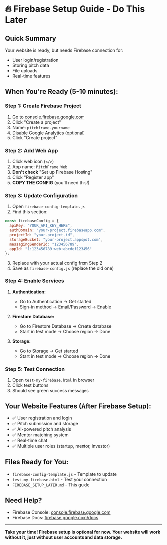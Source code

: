 # 🔥 Firebase Setup Guide - Do This Later

## Quick Summary
Your website is ready, but needs Firebase connection for:
- User login/registration
- Storing pitch data
- File uploads
- Real-time features

## When You're Ready (5-10 minutes):

### Step 1: Create Firebase Project
1. Go to [console.firebase.google.com](https://console.firebase.google.com)
2. Click "Create a project"
3. Name: `pitchframe-yourname`
4. Disable Google Analytics (optional)
5. Click "Create project"

### Step 2: Add Web App
1. Click web icon (`</>`)
2. App name: `PitchFrame Web`
3. **Don't check** "Set up Firebase Hosting"
4. Click "Register app"
5. **COPY THE CONFIG** (you'll need this!)

### Step 3: Update Configuration
1. Open `firebase-config-template.js`
2. Find this section:
```javascript
const firebaseConfig = {
  apiKey: "YOUR_API_KEY_HERE",
  authDomain: "your-project.firebaseapp.com",
  projectId: "your-project-id",
  storageBucket: "your-project.appspot.com",
  messagingSenderId: "123456789",
  appId: "1:123456789:web:abcdef123456"
};
```
3. Replace with your actual config from Step 2
4. Save as `firebase-config.js` (replace the old one)

### Step 4: Enable Services
1. **Authentication:**
   - Go to Authentication → Get started
   - Sign-in method → Email/Password → Enable

2. **Firestore Database:**
   - Go to Firestore Database → Create database
   - Start in test mode → Choose region → Done

3. **Storage:**
   - Go to Storage → Get started
   - Start in test mode → Choose region → Done

### Step 5: Test Connection
1. Open `test-my-firebase.html` in browser
2. Click test buttons
3. Should see green success messages

## Your Website Features (After Firebase Setup):
- ✅ User registration and login
- ✅ Pitch submission and storage
- ✅ AI-powered pitch analysis
- ✅ Mentor matching system
- ✅ Real-time chat
- ✅ Multiple user roles (startup, mentor, investor)

## Files Ready for You:
- `firebase-config-template.js` - Template to update
- `test-my-firebase.html` - Test your connection
- `FIREBASE_SETUP_LATER.md` - This guide

## Need Help?
- Firebase Console: [console.firebase.google.com](https://console.firebase.google.com)
- Firebase Docs: [firebase.google.com/docs](https://firebase.google.com/docs)

---
**Take your time! Firebase setup is optional for now. Your website will work without it, just without user accounts and data storage.**

